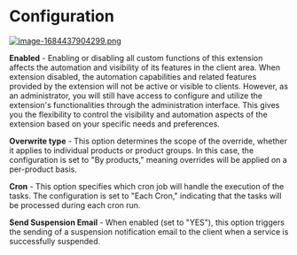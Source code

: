 # Configuration

[![image-1684437904299.png](https://doc.puq.info/uploads/images/gallery/2023-05/scaled-1680-/image-1684437904299.png)](https://doc.puq.info/uploads/images/gallery/2023-05/image-1684437904299.png)

**Enabled** - Enabling or disabling all custom functions of this extension affects the automation and visibility of its features in the client area. When extension disabled, the automation capabilities and related features provided by the extension will not be active or visible to clients. However, as an administrator, you will still have access to configure and utilize the extension's functionalities through the administration interface. This gives you the flexibility to control the visibility and automation aspects of the extension based on your specific needs and preferences.

**Overwrite type** - This option determines the scope of the override, whether it applies to individual products or product groups. In this case, the configuration is set to "By products," meaning overrides will be applied on a per-product basis.

**Cron** - This option specifies which cron job will handle the execution of the tasks. The configuration is set to "Each Cron," indicating that the tasks will be processed during each cron run.

**Send Suspension Email** - When enabled (set to "YES"), this option triggers the sending of a suspension notification email to the client when a service is successfully suspended.
